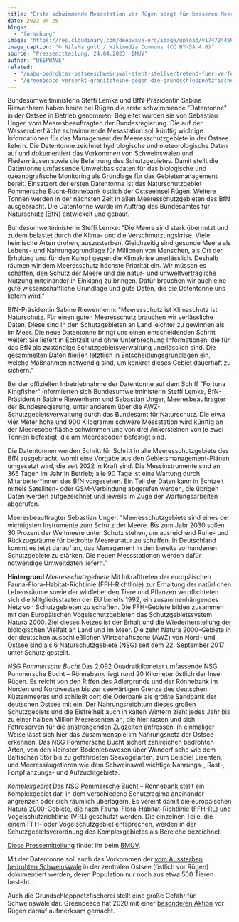 ```yaml
---
title: "Erste schwimmende Messstation vor Rügen sorgt für besseren Meeresnaturschutz"
date: 2023-04-25
blogs: 
  - "forschung"
image: "https://res.cloudinary.com/deepwave-org/image/upload/v1747244697/deepwave.org/Kreidefelsen_Ruegen_in_spring-scaled.jpg"
image_caption: "© NilsMargott / Wikimedia Commons (CC BY-SA 4.0)"
source: "Pressemitteilung, 24.04.2023, BMUV"
author: "DEEPWAVE"
related: 
  - "/nabu-bedrohter-ostseeschweinswal-steht-stellvertretend-fuer-verfehlte-meerespolitik/"
  - "/greenpeace-versenkt-granitsteine-gegen-die-grundschleppnetzfischerei-vor-ruegen/"
---
```


Bundesumweltministerin Steffi Lemke und BfN-Präsidentin Sabine Riewenherm haben heute bei Rügen die erste schwimmende "Datentonne" in der Ostsee in Betrieb genommen. Begleitet wurden sie von Sebastian Unger, vom Meeresbeauftragten der Bundesregierung. Die auf der Wasseroberfläche schwimmende Messstation soll künftig wichtige Informationen für das Management der Meeresschutzgebiete in der Ostsee liefern. Die Datentonne zeichnet hydrologische und meteorologische Daten auf und dokumentiert das Vorkommen von Schweinswalen und Fledermäusen sowie die Befahrung des Schutzgebietes. Damit stellt die Datentonne umfassende Umweltbasisdaten für das biologische und ozeanografische Monitoring als Grundlage für das Gebietsmanagement bereit. Einsatzort der ersten Datentonne ist das Naturschutzgebiet Pommersche Bucht-Rönnebank östlich der Ostseeinsel Rügen. Weitere Tonnen werden in der nächsten Zeit in allen Meeresschutzgebieten des BfN ausgebracht. Die Datentonne wurde im Auftrag des Bundesamtes für Naturschutz (BfN) entwickelt und gebaut.

Bundesumweltministerin Steffi Lemke: "Die Meere sind stark übernutzt und zudem belastet durch die Klima- und die Verschmutzungskrise. Viele heimische Arten drohen, auszusterben. Gleichzeitig sind gesunde Meere als Lebens- und Nahrungsgrundlage für Millionen von Menschen, als Ort der Erholung und für den Kampf gegen die Klimakrise unerlässlich. Deshalb räumen wir dem Meeresschutz höchste Priorität ein. Wir müssen es schaffen, den Schutz der Meere und die natur- und umweltverträgliche Nutzung miteinander in Einklang zu bringen. Dafür brauchen wir auch eine gute wissenschaftliche Grundlage und gute Daten, die die Datentonne uns liefern wird."

BfN-Präsidentin Sabine Riewenherm: "Meeresschutz ist Klimaschutz ist Naturschutz. Für einen guten Meeresschutz brauchen wir verlässliche Daten. Diese sind in den Schutzgebieten an Land leichter zu gewinnen als im Meer. Die neue Datentonne bringt uns einen entscheidenden Schritt weiter: Sie liefert in Echtzeit und ohne Unterbrechung Informationen, die für das BfN als zuständige Schutzgebietsverwaltung unerlässlich sind. Die gesammelten Daten fließen letztlich in Entscheidungsgrundlagen ein, welche Maßnahmen notwendig sind, um konkret dieses Gebiet dauerhaft zu sichern."

Bei der offiziellen Inbetriebnahme der Datentonne auf dem Schiff "Fortuna Kingfisher" informierten sich Bundesumweltministerin Steffi Lemke, BfN-Präsidentin Sabine Riewenherm und Sebastian Unger, Meeresbeauftragter der Bundesregierung, unter anderem über die AWZ-Schutzgebietsverwaltung durch das Bundesamt für Naturschutz. Die etwa vier Meter hohe und 900 Kilogramm schwere Messstation wird künftig an der Meeresoberfläche schwimmen und von drei Ankersteinen von je zwei Tonnen befestigt, die am Meeresboden befestigt sind.

Die Datentonnen werden Schritt für Schritt in alle Meeresschutzgebiete des BfN ausgebracht, womit eine Vorgabe aus den Gebietsmanagement-Plänen umgesetzt wird, die seit 2022 in Kraft sind. Die Messinstrumente sind an 365 Tagen im Jahr in Betrieb; alle 90 Tage ist eine Wartung durch Mitarbeiter\*innen des BfN vorgesehen. Ein Teil der Daten kann in Echtzeit mittels Satelliten- oder GSM-Verbindung abgerufen werden, die übrigen Daten werden aufgezeichnet und jeweils im Zuge der Wartungsarbeiten abgerufen.

Meeresbeauftragter Sebastian Unger: "Meeresschutzgebiete sind eines der wichtigsten Instrumente zum Schutz der Meere. Bis zum Jahr 2030 sollen 30 Prozent der Weltmeere unter Schutz stehen, um ausreichend Ruhe- und Rückzugsräume für bedrohte Meeresnatur zu schaffen. In Deutschland kommt es jetzt darauf an, das Management in den bereits vorhandenen Schutzgebiete zu stärken. Die neuen Messstationen werden dafür notwendige Umweltdaten liefern."

**Hintergrund** _Meeresschutzgebiete_ Mit Inkrafttreten der europäischen Fauna-Flora-Habitat-Richtlinie (FFH-Richtlinie) zur Erhaltung der natürlichen Lebensräume sowie der wildlebenden Tiere und Pflanzen verpflichteten sich die Mitgliedsstaaten der EU bereits 1992, ein zusammenhängendes Netz von Schutzgebieten zu schaffen. Die FFH-Gebiete bilden zusammen mit den Europäischen Vogelschutzgebieten das Schutzgebietssystem Natura 2000. Ziel dieses Netzes ist der Erhalt und die Wiederherstellung der biologischen Vielfalt an Land und im Meer. Die zehn Natura 2000-Gebiete in der deutschen ausschließlichen Wirtschaftszone (AWZ) von Nord- und Ostsee sind als 6 Naturschutzgebiete (NSG) seit dem 22. September 2017 unter Schutz gestellt.

_NSG Pommersche Bucht_ Das 2.092 Quadratkilometer umfassende NSG Pommersche Bucht – Rönnebank liegt rund 20 Kilometer östlich der Insel Rügen. Es reicht von den Riffen des Adlergrunds und der Rönnebank im Norden und Nordwesten bis zur seewärtigen Grenze des deutschen Küstenmeeres und schließt dort die Oderbank als größte Sandbank der deutschen Ostsee mit ein. Der Nahrungsreichtum dieses großen Schutzgebiets und die Eisfreiheit auch in kalten Wintern zieht jedes Jahr bis zu einer halben Million Meeresenten an, die hier rasten und sich Fettreserven für die anstrengenden Zugzeiten anfressen. In einmaliger Weise lässt sich hier das Zusammenspiel im Nahrungsnetz der Ostsee erkennen. Das NSG Pommersche Bucht sichert zahlreichen bedrohten Arten, von den kleinsten Bodenlebewesen über Wanderfische wie dem Baltischen Stör bis zu gefährdeten Seevogelarten, zum Beispiel Eisenten, und Meeressäugetieren wie dem Schweinswal wichtige Nahrungs-, Rast-, Fortpflanzungs- und Aufzuchtgebiete.

_Komplexgebiet_ Das NSG Pommersche Bucht – Rönnebank stellt ein Komplexgebiet dar, in dem verschiedene Schutzregime aneinander angrenzen oder sich räumlich überlagern. Es vereint damit die europäischen Natura 2000-Gebiete, die nach Fauna-Flora-Habitat-Richtlinie (FFH-RL) und Vogelschutzrichtlinie (VRL) geschützt werden. Die einzelnen Teile, die einem FFH- oder Vogelschutzgebiet entsprechen, werden in der Schutzgebietsverordnung des Komplexgebietes als Bereiche bezeichnet.

[Diese Pressemitteilung](https://www.bmuv.de/pressemitteilung/erste-schwimmende-messstation-vor-ruegen-sorgt-fuer-besseren-meeresnaturschutz) findet ihr beim [BMUV](https://www.bmuv.de/).

Mit der Datentonne soll auch das Vorkommen der [vom Aussterben bedrohten Schweinswale](https://www.deepwave.org/nabu-bedrohter-ostseeschweinswal-steht-stellvertretend-fuer-verfehlte-meerespolitik/) in der zentralen Ostsee (östlich vor Rügen) dokumentiert werden, deren Population nur noch aus etwa 500 Tieren besteht.

Auch die Grundschleppnetzfischerei stellt eine große Gefahr für Schweinswale dar. Greenpeace hat 2020 mit einer [besonderen Aktion](https://www.deepwave.org/greenpeace-versenkt-granitsteine-gegen-die-grundschleppnetzfischerei-vor-ruegen/) vor Rügen darauf aufmerksam gemacht.
